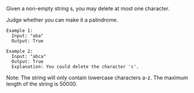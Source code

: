 Given a non-empty string s, you may delete at most one character. 

Judge whether you can make it a palindrome.

```
Example 1:
  Input: "aba"
  Output: True

Example 2:
  Input: "abca"
  Output: True
  Explanation: You could delete the character 'c'.
```

Note: The string will only contain lowercase characters a-z. The maximum length of the string is 50000.